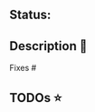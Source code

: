 <!--
WELCOME TO OUR PULL REQUEST TEMPLATE THAT I STOLE FROM LAH! :partyparrot:
Not all sections apply, feel free to delete as appropriate.
-->
## Status:
<!--
:rocket: Ready
:construction: In development
:no_entry_sign: Do not merge
-->

## Description :star2:
<!--
A few sentences describing the overall goals of the pull request's commits.
INCLUDE A SCREENSHOT IF THIS IS FRONTEND
-->
Fixes #<number>
 
## TODOs :star:
<!--
- [ ] Tests
- [ ] Documentation
-->
